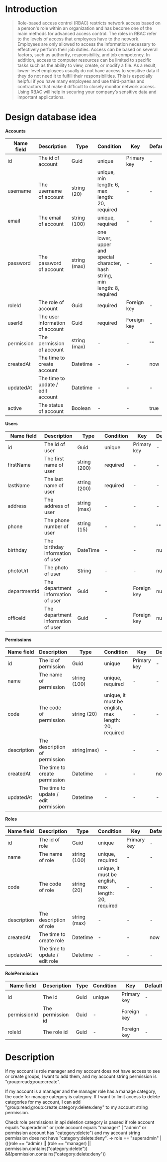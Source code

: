 # Introduction

> Role-based access control (RBAC) restricts network access based on a person's role within an organization and has become one of the main methods for advanced access control. The roles in RBAC refer to the levels of access that employees have to the network. Employees are only allowed to access the information necessary to effectively perform their job duties. Access can be based on several factors, such as authority, responsibility, and job competency. In addition, access to computer resources can be limited to specific tasks such as the ability to view, create, or modify a file. As a result, lower-level employees usually do not have access to sensitive data if they do not need it to fulfill their responsibilities. This is especially helpful if you have many employees and use third-parties and contractors that make it difficult to closely monitor network access. Using RBAC will help in securing your company’s sensitive data and important applications.

# Design database idea

**Accounts**

| Name field | Description                       | Type         | Condition                                                                    | Key         | Default |
| ---------- | --------------------------------- | ------------ | ---------------------------------------------------------------------------- | ----------- | ------- |
| id         | The id of account                 | Guid         | unique                                                                       | Primary key | -       |
| username   | The username of account           | string (20)  | unique, min length: 6, max length: 20, required                              | -           | -       |
| email      | The email of account              | string (100) | unique, required                                                             | -           | -       |
| password   | The password of account           | string (max) | one lower, upper and special character, hash string, min length: 8, required | -           | -       |
| roleId     | The role of account               | Guid         | required                                                                     | Foreign key | -       |
| userId     | The user information of account   | Guid         | required                                                                     | Foreign key | -       |
| permission | The permission of account         | string (max) | -                                                                            | -           | ""      |
| createdAt  | The time to create account        | Datetime     | -                                                                            | -           | now     |
| updatedAt  | The time to update / edit account | Datetime     | -                                                                            | -           | -       |
| active     | The status of account             | Boolean      | -                                                                            | -           | true    |

**Users**

| Name field   | Description                        | Type         | Condition | Key         | Default |
| ------------ | ---------------------------------- | ------------ | --------- | ----------- | ------- |
| id           | The id of user                     | Guid         | unique    | Primary key | -       |
| firstName    | The first name of user             | string (200) | required  | -           | -       |
| lastName     | The last name of user              | string (200) | required  | -           | -       |
| address      | The address of user                | string (max) | -         | -           | -       |
| phone        | The phone number of user           | string (15)  | -         | -           | ""      |
| birthday     | The birthday information of user   | DateTime     | -         | -           | null    |
| photoUrl     | The photo of user                  | String       | -         | -           | null    |
| departmentId | The department information of user | Guid         | -         | Foreign key | null    |
| officeId     | The department information of user | Guid         | -         | Foreign key | null    |

**Permissions**

| Name field  | Description                          | Type         | Condition                                            | Key         | Default |
| ----------- | ------------------------------------ | ------------ | ---------------------------------------------------- | ----------- | ------- |
| id          | The id of permission                 | Guid         | unique                                               | Primary key | -       |
| name        | The name of permission               | string (100) | unique, required                                     | -           | -       |
| code        | The code of permission               | string (20)  | unique, it must be english, max length: 20, required | -           | -       |
| description | The description of permission        | string(max)  | -                                                    | -           | -       |
| createdAt   | The time to create permission        | Datetime     | -                                                    | -           | now     |
| updatedAt   | The time to update / edit permission | Datetime     | -                                                    | -           | -       |

**Roles**

| Name field  | Description                    | Type         | Condition                                            | Key         | Default |
| ----------- | ------------------------------ | ------------ | ---------------------------------------------------- | ----------- | ------- |
| id          | The id of role                 | Guid         | unique                                               | Primary key | -       |
| name        | The name of role               | string (100) | unique, required                                     | -           | -       |
| code        | The code of role               | string (20)  | unique, it must be english, max length: 20, required | -           | -       |
| description | The description of role        | string (max) | -                                                    | -           | -       |
| createdAt   | The time to create role        | Datetime     | -                                                    | -           | now     |
| updatedAt   | The time to update / edit role | Datetime     | -                                                    | -           | -       |

**RolePermission**

| Name field   | Description       | Type | Condition | Key         | Default |
| ------------ | ----------------- | ---- | --------- | ----------- | ------- |
| id           | The id            | Guid | unique    | Primary key | -       |
| permissionId | The permission id | Guid | -         | Foreign key | -       |
| roleId       | The role id       | Guid | -         | Foreign key | -       |

# Description

If my account is role manager and my account does not have access to see or create groups, I want to add them, and my account string permission is "group:read;group:create".

If my account is a manager and the manager role has a manage category, the code for manage category is category. If I want to limit access to delete categories for my account, I can add "group:read;group:create;category:delete:deny" to my account string permission.

Check role permissions in api deletion category is passed if role account equals "superadmin" or (role account equals "manager" | "admin" or permission account has "category:delete") and my account string permission does not have "category:delete:deny".
-> role == "superadmin" | (((role == "admin) || (role == "manager) || permission.contains("category:delete")) &&!permission.contains("category:delete:deny"))

